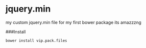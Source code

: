 # jquery.min
my custom jquery.min file for my first bower package its amazzzng

###Install 

```
bower install vip.pack.files
```
